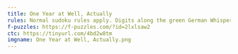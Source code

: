 ```yaml
---
title: One Year at Well, Actually
rules: Normal sudoku rules apply. Digits along the green German Whisper lines must different by at least 5. Digits along the purple renban line are consecutive in any order. Numbers in the circles must in its surrounding cells.
f-puzzles: https://f-puzzles.com/?id=2lxlsaw2
ctc: https://tinyurl.com/4bd2w8tm
imgname: One Year at Well, Actually.png
---
```


